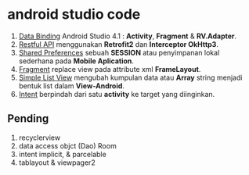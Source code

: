# android studio code
1. [Data Binding](https://github.com/fmhrs/android-studio-code/tree/master/view%20binding) Android Studio 4.1 : **Activity**, **Fragment** & **RV.Adapter**.
2. [Restful API](https://github.com/fmhrs/android-studio-code/tree/master/retrofit2%20%26%20interceptor%20okhttp3) menggunakan **Retrofit2** dan **Interceptor OkHttp3**.
3. [Shared Preferences](https://github.com/fmhrs/android-studio-code/tree/master/preferences%20helper) sebuah **SESSION**  atau penyimpanan lokal sederhana pada **Mobile Aplication**.
4. [Fragment](https://github.com/fmhrs/android-studio-code/tree/master/fragment) replace view pada attribute xml **FrameLayout**.
5. [Simple List View](https://github.com/fmhrs/android-studio-code/tree/master/simple%20list%20view) mengubah kumpulan data atau **Array** string menjadi bentuk list dalam **View-Android**.
6. [Intent](https://github.com/fmhrs/android-studio-code/tree/master/intent) berpindah dari satu **activity** ke target yang diinginkan.

## Pending
1. recyclerview
2. data access objct (Dao) Room
3. intent implicit, & parcelable
4. tablayout & viewpager2

